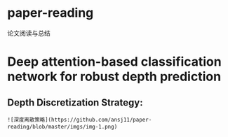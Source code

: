 # paper-reading
论文阅读与总结

# Deep attention-based classification network for robust depth prediction <br>
## Depth Discretization Strategy:
    ![深度离散策略](https://github.com/ansj11/paper-reading/blob/master/imgs/img-1.png)
